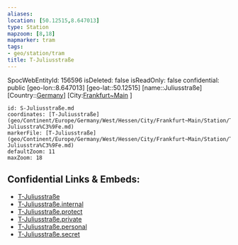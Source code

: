 ```yaml
---
aliases: 
location: [50.12515,8.647013]
type: Station 
mapzoom: [8,18] 
mapmarker: tram 
tags:
- geo/station/tram
title: T-Juliusstraße
---
```

SpocWebEntityId: 156596
isDeleted: false
isReadOnly: false
confidential: public
[geo-lon::8.647013]
[geo-lat::50.12515]
[name::Juliusstraße]
[Country::[Germany](geo/Continent/Europe/Germany.md)]
[City:[Frankfurt~Main](geo/Continent/Europe/Germany/West/Hessen/City/Frankfurt~Main.md) ]


```leaflet
id: S-Juliusstraße.md
coordinates: [T-Juliusstraße](geo/Continent/Europe/Germany/West/Hessen/City/Frankfurt~Main/Station/T-Juliusstra%C3%9Fe.md)
markerFile: [T-Juliusstraße](geo/Continent/Europe/Germany/West/Hessen/City/Frankfurt~Main/Station/T-Juliusstra%C3%9Fe.md)
defaultZoom: 11 
maxZoom: 18
```


## Confidential Links & Embeds: 
- [T-Juliusstraße](../../../../../../../../../../_public/geo/Continent/Europe/Germany/West/Hessen/City/Frankfurt~Main/Station/T-Juliusstra%C3%9Fe.md) 
- [T-Juliusstraße.internal](../../../../../../../../../../_internal/geo/Continent/Europe/Germany/West/Hessen/City/Frankfurt~Main/Station/T-Juliusstra%C3%9Fe.internal.md) 
- [T-Juliusstraße.protect](../../../../../../../../../../_protect/geo/Continent/Europe/Germany/West/Hessen/City/Frankfurt~Main/Station/T-Juliusstra%C3%9Fe.protect.md) 
- [T-Juliusstraße.private](../../../../../../../../../../_private/geo/Continent/Europe/Germany/West/Hessen/City/Frankfurt~Main/Station/T-Juliusstra%C3%9Fe.private.md) 
- [T-Juliusstraße.personal](../../../../../../../../../../_personal/geo/Continent/Europe/Germany/West/Hessen/City/Frankfurt~Main/Station/T-Juliusstra%C3%9Fe.personal.md) 
- [T-Juliusstraße.secret](../../../../../../../../../../_secret/geo/Continent/Europe/Germany/West/Hessen/City/Frankfurt~Main/Station/T-Juliusstra%C3%9Fe.secret.md) 
